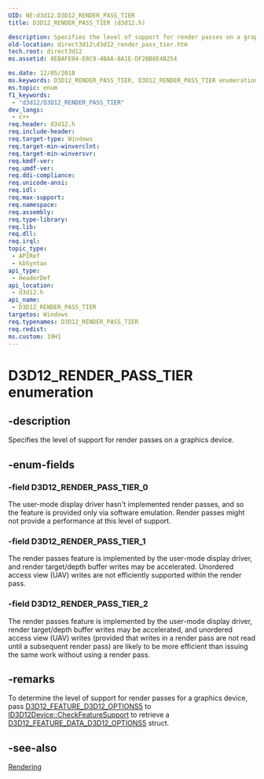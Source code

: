 ```yaml
---
UID: NE:d3d12.D3D12_RENDER_PASS_TIER
title: D3D12_RENDER_PASS_TIER (d3d12.h)

description: Specifies the level of support for render passes on a graphics device.
old-location: direct3d12\d3d12_render_pass_tier.htm
tech.root: direct3d12
ms.assetid: 8EBAFE04-E8C9-4BAA-8A1E-DF2BB8E4B254

ms.date: 12/05/2018
ms.keywords: D3D12_RENDER_PASS_TIER, D3D12_RENDER_PASS_TIER enumeration, D3D12_RENDER_PASS_TIER_0, D3D12_RENDER_PASS_TIER_1, D3D12_RENDER_PASS_TIER_2, d3d12/D3D12_RENDER_PASS_TIER, d3d12/D3D12_RENDER_PASS_TIER_0, d3d12/D3D12_RENDER_PASS_TIER_1, d3d12/D3D12_RENDER_PASS_TIER_2, direct3d12.d3d12_render_pass_tier
ms.topic: enum
f1_keywords: 
 - "d3d12/D3D12_RENDER_PASS_TIER"
dev_langs:
 - c++
req.header: d3d12.h
req.include-header: 
req.target-type: Windows
req.target-min-winverclnt: 
req.target-min-winversvr: 
req.kmdf-ver: 
req.umdf-ver: 
req.ddi-compliance: 
req.unicode-ansi: 
req.idl: 
req.max-support: 
req.namespace: 
req.assembly: 
req.type-library: 
req.lib: 
req.dll: 
req.irql: 
topic_type:
 - APIRef
 - kbSyntax
api_type:
 - HeaderDef
api_location:
 - d3d12.h
api_name:
 - D3D12_RENDER_PASS_TIER
targetos: Windows
req.typenames: D3D12_RENDER_PASS_TIER
req.redist: 
ms.custom: 19H1
---
```


# D3D12_RENDER_PASS_TIER enumeration


## -description


Specifies the level of support for render passes on a graphics device.


## -enum-fields




### -field D3D12_RENDER_PASS_TIER_0

The user-mode display driver hasn't implemented render passes, and so the feature is provided only via software emulation. Render passes might not provide a performance at this level of support.


### -field D3D12_RENDER_PASS_TIER_1

The render passes feature is implemented by the user-mode display driver, and render target/depth buffer writes may be accelerated. Unordered access view (UAV) writes are not efficiently supported within the render pass.


### -field D3D12_RENDER_PASS_TIER_2

The render passes feature is implemented by the user-mode display driver, render target/depth buffer writes may be accelerated, and unordered access view (UAV) writes (provided that writes in a render pass are not read until a subsequent render pass) are likely to be more efficient than issuing the same work without using a render pass.


## -remarks



To determine the level of support for render passes for a graphics device, pass <a href="https://docs.microsoft.com/windows/desktop/api/d3d12/ne-d3d12-d3d12_feature">D3D12_FEATURE_D3D12_OPTIONS5</a> to <a href="https://docs.microsoft.com/windows/desktop/api/d3d12/nf-d3d12-id3d12device-checkfeaturesupport">ID3D12Device::CheckFeatureSupport</a> to retrieve a <a href="https://msdn.microsoft.com/en-us/library/Mt830391(v=VS.85).aspx">D3D12_FEATURE_DATA_D3D12_OPTIONS5</a> struct.




## -see-also




<a href="https://docs.microsoft.com/windows/desktop/direct3d12/rendering">Rendering</a>
 

 

